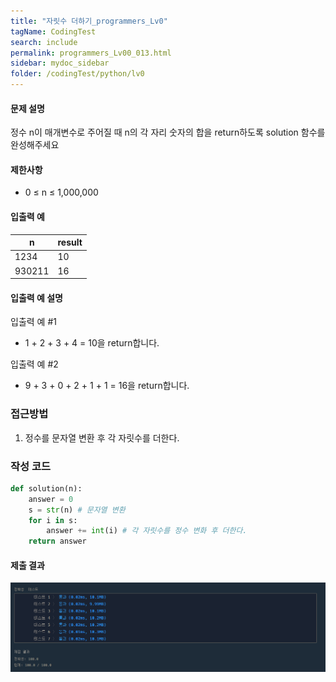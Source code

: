 ```yaml
---
title: "자릿수 더하기_programmers_Lv0"
tagName: CodingTest
search: include
permalink: programmers_Lv00_013.html
sidebar: mydoc_sidebar
folder: /codingTest/python/lv0
---
```



#### 문제 설명 <br>

정수 n이 매개변수로 주어질 때 n의 각 자리 숫자의 합을 return하도록 solution 함수를 완성해주세요

#### 제한사항 <br>

- 0 ≤ n ≤ 1,000,000

#### 입출력 예 <br>
  
n|result
---|---
1234|10
930211|16

#### 입출력 예 설명 <br>

입출력 예 #1
- 1 + 2 + 3 + 4 = 10을 return합니다.

입출력 예 #2
- 9 + 3 + 0 + 2 + 1 + 1 = 16을 return합니다.

### 접근방법 <br>

1. 정수를 문자열 변환 후 각 자릿수를 더한다.

### 작성 코드 <br>

```python
def solution(n):
    answer = 0
    s = str(n) # 문자열 변환
    for i in s:
        answer += int(i) # 각 자릿수를 정수 변화 후 더한다.
    return answer
```

#### 제출 결과

![제출 결과](\images\programmers_Lv00_013.png)




